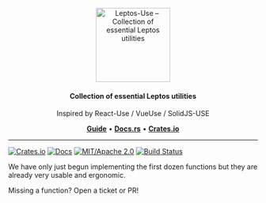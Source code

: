 <p align="center">
    <a href="https://github.com/synphonyte/leptos-use">
        <img src="https://raw.githubusercontent.com/synphonyte/leptos-use/main/docs/logo.svg" alt="Leptos-Use – Collection of essential Leptos utilities" width="150"/>
    </a>
</p>

<h4 align="center">Collection of essential Leptos utilities</h4>
<p align="center">Inspired by React-Use / VueUse / SolidJS-USE</p>

<p align="center">
    <a href="https://leptos-use.rs"><b>Guide</b></a> • 
    <a href="https://docs.rs/leptos-use"><b>Docs.rs</b></a> •
    <a href="https://crates.io/crates/leptos-use"><b>Crates.io</b></a>
</p>

-----

[![Crates.io](https://img.shields.io/crates/v/leptos-use.svg)](https://crates.io/crates/leptos-use)
[![Docs](https://docs.rs/leptos-use/badge.svg)](https://docs.rs/leptos-use/)
[![MIT/Apache 2.0](https://img.shields.io/badge/license-MIT%2FApache-blue.svg)](https://github.com/synphonyte/leptos-use#license)
[![Build Status](https://github.com/synphonyte/leptos-use/actions/workflows/ci.yml/badge.svg)](https://github.com/synphonyte/leptos-use/actions/workflows/ci.yml)

We have only just begun implementing the first dozen functions but they are already very usable and ergonomic.

Missing a function? Open a ticket or PR!
